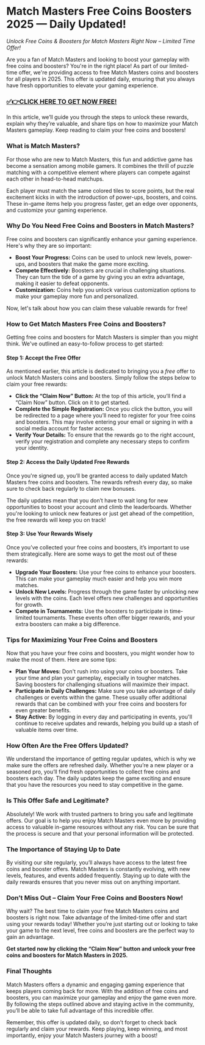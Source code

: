 # Match Masters Free Coins Boosters 2025 — Daily Updated!

*Unlock Free Coins & Boosters for Match Masters Right Now – Limited Time Offer!*

Are you a fan of Match Masters and looking to boost your gameplay with free coins and boosters? You're in the right place! As part of our limited-time offer, we're providing access to free Match Masters coins and boosters for all players in 2025. This offer is updated daily, ensuring that you always have fresh opportunities to elevate your gaming experience.

### [✅👉CLICK HERE TO GET NOW FREE!](https://freeforyou.xyz/match/masters/coins/)

In this article, we’ll guide you through the steps to unlock these rewards, explain why they’re valuable, and share tips on how to maximize your Match Masters gameplay. Keep reading to claim your free coins and boosters!

### What is Match Masters?

For those who are new to Match Masters, this fun and addictive game has become a sensation among mobile gamers. It combines the thrill of puzzle matching with a competitive element where players can compete against each other in head-to-head matchups.

Each player must match the same colored tiles to score points, but the real excitement kicks in with the introduction of power-ups, boosters, and coins. These in-game items help you progress faster, get an edge over opponents, and customize your gaming experience.

### Why Do You Need Free Coins and Boosters in Match Masters?

Free coins and boosters can significantly enhance your gaming experience. Here's why they are so important:

- **Boost Your Progress:** Coins can be used to unlock new levels, power-ups, and boosters that make the game more exciting.
- **Compete Effectively:** Boosters are crucial in challenging situations. They can turn the tide of a game by giving you an extra advantage, making it easier to defeat opponents.
- **Customization:** Coins help you unlock various customization options to make your gameplay more fun and personalized.

Now, let's talk about how you can claim these valuable rewards for free!

### How to Get Match Masters Free Coins and Boosters?

Getting free coins and boosters for Match Masters is simpler than you might think. We've outlined an easy-to-follow process to get started:

#### Step 1: Accept the Free Offer

As mentioned earlier, this article is dedicated to bringing you a *free* offer to unlock Match Masters coins and boosters. Simply follow the steps below to claim your free rewards:

- **Click the “Claim Now” Button:** At the top of this article, you’ll find a “Claim Now” button. Click on it to get started.
- **Complete the Simple Registration:** Once you click the button, you will be redirected to a page where you’ll need to register for your free coins and boosters. This may involve entering your email or signing in with a social media account for faster access.
- **Verify Your Details:** To ensure that the rewards go to the right account, verify your registration and complete any necessary steps to confirm your identity.

#### Step 2: Access the Daily Updated Free Rewards

Once you're signed up, you’ll be granted access to daily updated Match Masters free coins and boosters. The rewards refresh every day, so make sure to check back regularly to claim new bonuses.

The daily updates mean that you don’t have to wait long for new opportunities to boost your account and climb the leaderboards. Whether you're looking to unlock new features or just get ahead of the competition, the free rewards will keep you on track!

#### Step 3: Use Your Rewards Wisely

Once you’ve collected your free coins and boosters, it’s important to use them strategically. Here are some ways to get the most out of these rewards:

- **Upgrade Your Boosters:** Use your free coins to enhance your boosters. This can make your gameplay much easier and help you win more matches.
- **Unlock New Levels:** Progress through the game faster by unlocking new levels with the coins. Each level offers new challenges and opportunities for growth.
- **Compete in Tournaments:** Use the boosters to participate in time-limited tournaments. These events often offer bigger rewards, and your extra boosters can make a big difference.

### Tips for Maximizing Your Free Coins and Boosters

Now that you have your free coins and boosters, you might wonder how to make the most of them. Here are some tips:

- **Plan Your Moves:** Don't rush into using your coins or boosters. Take your time and plan your gameplay, especially in tougher matches. Saving boosters for challenging situations will maximize their impact.
- **Participate in Daily Challenges:** Make sure you take advantage of daily challenges or events within the game. These usually offer additional rewards that can be combined with your free coins and boosters for even greater benefits.
- **Stay Active:** By logging in every day and participating in events, you'll continue to receive updates and rewards, helping you build up a stash of valuable items over time.

### How Often Are the Free Offers Updated?

We understand the importance of getting regular updates, which is why we make sure the offers are refreshed daily. Whether you’re a new player or a seasoned pro, you’ll find fresh opportunities to collect free coins and boosters each day. The daily updates keep the game exciting and ensure that you have the resources you need to stay competitive in the game.

### Is This Offer Safe and Legitimate?

Absolutely! We work with trusted partners to bring you safe and legitimate offers. Our goal is to help you enjoy Match Masters even more by providing access to valuable in-game resources without any risk. You can be sure that the process is secure and that your personal information will be protected.

### The Importance of Staying Up to Date

By visiting our site regularly, you’ll always have access to the latest free coins and booster offers. Match Masters is constantly evolving, with new levels, features, and events added frequently. Staying up to date with the daily rewards ensures that you never miss out on anything important.

### Don’t Miss Out – Claim Your Free Coins and Boosters Now!

Why wait? The best time to claim your free Match Masters coins and boosters is right now. Take advantage of the limited-time offer and start using your rewards today! Whether you’re just starting out or looking to take your game to the next level, free coins and boosters are the perfect way to gain an advantage.

**Get started now by clicking the “Claim Now” button and unlock your free coins and boosters for Match Masters in 2025.**

### Final Thoughts

Match Masters offers a dynamic and engaging gaming experience that keeps players coming back for more. With the addition of free coins and boosters, you can maximize your gameplay and enjoy the game even more. By following the steps outlined above and staying active in the community, you’ll be able to take full advantage of this incredible offer.

Remember, this offer is updated daily, so don’t forget to check back regularly and claim your rewards. Keep playing, keep winning, and most importantly, enjoy your Match Masters journey with a boost!
